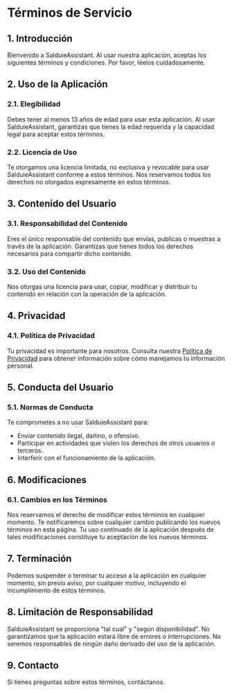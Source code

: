 # Términos de Servicio

## 1. Introducción
Bienvenido a SalduieAssistant. Al usar nuestra aplicación, aceptas los siguientes términos y condiciones. Por favor, léelos cuidadosamente.

## 2. Uso de la Aplicación
### 2.1. Elegibilidad
Debes tener al menos 13 años de edad para usar esta aplicación. Al usar SalduieAssistant, garantizas que tienes la edad requerida y la capacidad legal para aceptar estos términos.

### 2.2. Licencia de Uso
Te otorgamos una licencia limitada, no exclusiva y revocable para usar SalduieAssistant conforme a estos términos. Nos reservamos todos los derechos no otorgados expresamente en estos términos.

## 3. Contenido del Usuario
### 3.1. Responsabilidad del Contenido
Eres el único responsable del contenido que envías, publicas o muestras a través de la aplicación. Garantizas que tienes todos los derechos necesarios para compartir dicho contenido.

### 3.2. Uso del Contenido
Nos otorgas una licencia para usar, copiar, modificar y distribuir tu contenido en relación con la operación de la aplicación.

## 4. Privacidad
### 4.1. Política de Privacidad
Tu privacidad es importante para nosotros. Consulta nuestra [Política de Privacidad](./privacy_policy.md) para obtener información sobre cómo manejamos tu información personal.

## 5. Conducta del Usuario
### 5.1. Normas de Conducta
Te comprometes a no usar SalduieAssistant para:
- Enviar contenido ilegal, dañino, o ofensivo.
- Participar en actividades que violen los derechos de otros usuarios o terceros.
- Interferir con el funcionamiento de la aplicación.

## 6. Modificaciones
### 6.1. Cambios en los Términos
Nos reservamos el derecho de modificar estos términos en cualquier momento. Te notificaremos sobre cualquier cambio publicando los nuevos términos en esta página. Tu uso continuado de la aplicación después de tales modificaciones constituye tu aceptación de los nuevos términos.

## 7. Terminación
Podemos suspender o terminar tu acceso a la aplicación en cualquier momento, sin previo aviso, por cualquier motivo, incluyendo el incumplimiento de estos términos.

## 8. Limitación de Responsabilidad
SalduieAssistant se proporciona "tal cual" y "según disponibilidad". No garantizamos que la aplicación estará libre de errores o interrupciones. No seremos responsables de ningún daño derivado del uso de la aplicación.

## 9. Contacto
Si tienes preguntas sobre estos términos, contáctanos.

